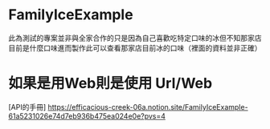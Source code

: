 # FamilyIceExample
此為測試的專案並非與全家合作的只是因為自己喜歡吃特定口味的冰但不知那家店目前是什麼口味進而製作此可以查看那家店目前冰的口味（裡面的資料並非正確）

# 如果是用Web則是使用 Url/Web
[API的手冊] https://efficacious-creek-06a.notion.site/FamilyIceExample-61a5231026e74d7eb936b475ea024e0e?pvs=4

